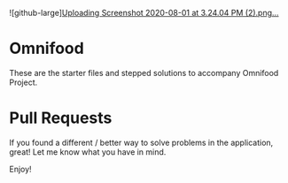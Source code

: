 ![github-large][Uploading Screenshot 2020-08-01 at 3.24.04 PM (2).png…]()





# Omnifood

These are the starter files and stepped solutions to accompany Omnifood Project.

# Pull Requests
If you found a different / better way to solve problems in the application, great! Let me know what you have in mind.

Enjoy!
